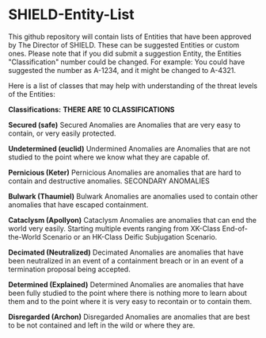 # SHIELD-Entity-List

This github repository will contain lists of Entities that have been approved by The Director of SHIELD. These can be suggested Entities or custom ones. Please note that if you did submit a suggestion Entity, the Entities "Classification" number could be changed. For example: You could have suggested the number as A-1234, and it might be changed to A-4321.



Here is a list of classes that may help with understanding of the threat levels of the Entities:


**Classifications:**
**THERE ARE 10 CLASSIFICATIONS**

**Secured (safe)**
Secured Anomalies are Anomalies that are very easy to contain, or very easily protected.

**Undetermined (euclid)**
Undermined Anomalies are Anomalies that are not studied to the point where we know what they are capable of. 

**Pernicious (Keter)**
Pernicious Anomalies are anomalies that are hard to contain and destructive anomalies. 
SECONDARY ANOMALIES

**Bulwark (Thaumiel)**
Bulwark Anomalies are anomalies used to contain other anomalies that have escaped containment. 

**Cataclysm (Apollyon)**
Cataclysm Anomalies are anomalies that can end the world very easily. Starting multiple events ranging from XK-Class End-of-the-World Scenario or an HK-Class Deific Subjugation Scenario.

**Decimated (Neutralized)**
Decimated Anomalies are anomalies that have been neutralized in an event of a containment breach or in an event of a termination proposal being accepted.  

**Determined (Explained)**
Determined Anomalies are anomalies that have been fully studied to the point where there is nothing more to learn about them and to the point where it is very easy to recontain or to contain them.

**Disregarded (Archon)**
Disregarded Anomalies are anomalies that are best to be not contained and left in the wild or where they are.
